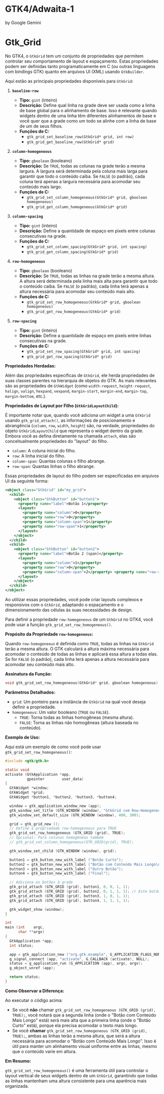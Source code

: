 # GTK4/Adwaita-1
by Google Gemini

# Gtk_Grid

No GTK4, o `GtkGrid` tem um conjunto de propriedades que permitem controlar seu comportamento de layout e espaçamento. Estas propriedades podem ser definidas tanto programaticamente em C (ou outras linguagens com bindings GTK) quanto em arquivos UI (XML) usando `GtkBuilder`.

Aqui estão as principais propriedades disponíveis para `GtkGrid`:

1.  **`baseline-row`**
    * **Tipo:** `gint` (inteiro)
    * **Descrição:** Define qual linha na grade deve ser usada como a linha de base global para o alinhamento de base. Isso é relevante quando widgets dentro de uma linha têm diferentes alinhamentos de base e você quer que a grade como um todo se alinhe com a linha de base de um de seus filhos.
    * **Funções de C:**
        * `gtk_grid_set_baseline_row(GtkGrid* grid, int row)`
        * `gtk_grid_get_baseline_row(GtkGrid* grid)`

2.  **`column-homogeneous`**
    * **Tipo:** `gboolean` (booleano)
    * **Descrição:** Se `TRUE`, todas as colunas na grade terão a mesma largura. A largura será determinada pela coluna mais larga para garantir que todo o conteúdo caiba. Se `FALSE` (o padrão), cada coluna terá apenas a largura necessária para acomodar seu conteúdo mais largo.
    * **Funções de C:**
        * `gtk_grid_set_column_homogeneous(GtkGrid* grid, gboolean homogeneous)`
        * `gtk_grid_get_column_homogeneous(GtkGrid* grid)`

3.  **`column-spacing`**
    * **Tipo:** `gint` (inteiro)
    * **Descrição:** Define a quantidade de espaço em pixels entre colunas consecutivas na grade.
    * **Funções de C:**
        * `gtk_grid_set_column_spacing(GtkGrid* grid, int spacing)`
        * `gtk_grid_get_column_spacing(GtkGrid* grid)`

4.  **`row-homogeneous`**
    * **Tipo:** `gboolean` (booleano)
    * **Descrição:** Se `TRUE`, todas as linhas na grade terão a mesma altura. A altura será determinada pela linha mais alta para garantir que todo o conteúdo caiba. Se `FALSE` (o padrão), cada linha terá apenas a altura necessária para acomodar seu conteúdo mais alto.
    * **Funções de C:**
        * `gtk_grid_set_row_homogeneous(GtkGrid* grid, gboolean homogeneous)`
        * `gtk_grid_get_row_homogeneous(GtkGrid* grid)`

5.  **`row-spacing`**
    * **Tipo:** `gint` (inteiro)
    * **Descrição:** Define a quantidade de espaço em pixels entre linhas consecutivas na grade.
    * **Funções de C:**
        * `gtk_grid_set_row_spacing(GtkGrid* grid, int spacing)`
        * `gtk_grid_get_row_spacing(GtkGrid* grid)`

**Propriedades Herdadas:**

Além das propriedades específicas de `GtkGrid`, ele herda propriedades de suas classes parentes na hierarquia de objetos do GTK. As mais relevantes são as propriedades de `GtkWidget` (como `width-request`, `height-request`, `halign`, `valign`, `hexpand`, `vexpand`, `margin-start`, `margin-end`, `margin-top`, `margin-bottom`, etc.).

**Propriedades de Layout por Filho (`GtkGridLayoutChild`):**

É importante notar que, quando você adiciona um widget a uma `GtkGrid` usando `gtk_grid_attach()`, as informações de posicionamento e abrangência (`column`, `row`, `width`, `height`) são, na verdade, propriedades do objeto `GtkGridLayoutChild` que representa o widget dentro da grade. Embora você as defina diretamente na chamada `attach`, elas são conceitualmente propriedades do "layout" do filho.

* `column`: A coluna inicial do filho.
* `row`: A linha inicial do filho.
* `column-span`: Quantas colunas o filho abrange.
* `row-span`: Quantas linhas o filho abrange.

Essas propriedades de layout do filho podem ser especificadas em arquivos UI da seguinte forma:

```xml
<object class="GtkGrid" id="my_grid">
  <child>
    <object class="GtkButton" id="button1">
      <property name="label">Botão 1</property>
      <layout>
        <property name="column">0</property>
        <property name="row">0</property>
        <property name="column-span">1</property>
        <property name="row-span">1</property>
      </layout>
    </object>
  </child>
  <child>
    <object class="GtkButton" id="button2">
      <property name="label">Botão 2 (span)</property>
      <layout>
        <property name="column">1</property>
        <property name="row">0</property>
        <property name="column-span">2</property> <property name="row-span">1</property>
      </layout>
    </object>
  </child>
</object>
```

Ao utilizar essas propriedades, você pode criar layouts complexos e responsivos com o `GtkGrid`, adaptando o espaçamento e o dimensionamento das células às suas necessidades de design.

Para definir a propriedade `row-homogeneous` de um `GtkGrid` no GTK4, você pode usar a função `gtk_grid_set_row_homogeneous()`.

**Propósito da Propriedade `row-homogeneous`:**

Quando `row-homogeneous` é definida como `TRUE`, todas as linhas na `GtkGrid` terão a mesma altura. O GTK calculará a altura máxima necessária para acomodar o conteúdo de todas as linhas e aplicará essa altura a todas elas. Se for `FALSE` (o padrão), cada linha terá apenas a altura necessária para acomodar seu conteúdo mais alto.

**Assinatura da Função:**

```c
void gtk_grid_set_row_homogeneous(GtkGrid* grid, gboolean homogeneous);
```

**Parâmetros Detalhados:**

* `grid`: Um ponteiro para a instância de `GtkGrid` na qual você deseja definir a propriedade.
* `homogeneous`: Um valor booleano (`TRUE` ou `FALSE`).
    * `TRUE`: Torna todas as linhas homogêneas (mesma altura).
    * `FALSE`: Torna as linhas não homogêneas (altura baseada no conteúdo).

**Exemplo de Uso:**

Aqui está um exemplo de como você pode usar `gtk_grid_set_row_homogeneous()`:

```c
#include <gtk/gtk.h>

static void
activate (GtkApplication *app,
          gpointer        user_data)
{
  GtkWidget *window;
  GtkWidget *grid;
  GtkWidget *button1, *button2, *button3, *button4;

  window = gtk_application_window_new (app);
  gtk_window_set_title (GTK_WINDOW (window), "GtkGrid com Row-Homogeneous");
  gtk_window_set_default_size (GTK_WINDOW (window), 400, 300);

  grid = gtk_grid_new ();
  // Define a propriedade row-homogeneous para TRUE
  gtk_grid_set_row_homogeneous (GTK_GRID (grid), TRUE);
  // Opcional: Para colunas homogêneas também
  // gtk_grid_set_column_homogeneous(GTK_GRID(grid), TRUE);

  gtk_window_set_child (GTK_WINDOW (window), grid);

  button1 = gtk_button_new_with_label ("Botão Curto");
  button2 = gtk_button_new_with_label ("Botão com Conteúdo Mais Longo\npara Testar Altura");
  button3 = gtk_button_new_with_label ("Outro Botão");
  button4 = gtk_button_new_with_label ("Final");

  // Adiciona os botões à grade
  gtk_grid_attach (GTK_GRID (grid), button1, 0, 0, 1, 1);
  gtk_grid_attach (GTK_GRID (grid), button2, 0, 1, 1, 1); // Este botão terá mais texto, testando a altura da linha
  gtk_grid_attach (GTK_GRID (grid), button3, 1, 0, 1, 1);
  gtk_grid_attach (GTK_GRID (grid), button4, 1, 1, 1, 1);

  gtk_widget_show (window);
}

int
main (int    argc,
      char **argv)
{
  GtkApplication *app;
  int status;

  app = gtk_application_new ("org.gtk.example", G_APPLICATION_FLAGS_NONE);
  g_signal_connect (app, "activate", G_CALLBACK (activate), NULL);
  status = g_application_run (G_APPLICATION (app), argc, argv);
  g_object_unref (app);

  return status;
}
```

**Como Observar a Diferença:**

Ao executar o código acima:

* Se você **não** chamar `gtk_grid_set_row_homogeneous (GTK_GRID (grid), TRUE);`, você notará que a segunda linha (onde o "Botão com Conteúdo Mais Longo" está) será mais alta que a primeira linha (onde o "Botão Curto" está), porque ela precisa acomodar o texto mais longo.
* Se você **chamar** `gtk_grid_set_row_homogeneous (GTK_GRID (grid), TRUE);`, ambas as linhas terão a mesma altura, que será a altura necessária para acomodar o "Botão com Conteúdo Mais Longo". Isso é útil para manter um alinhamento visual uniforme entre as linhas, mesmo que o conteúdo varie em altura.

**Em Resumo:**

`gtk_grid_set_row_homogeneous()` é uma ferramenta útil para controlar o layout vertical de seus widgets dentro de um `GtkGrid`, garantindo que todas as linhas mantenham uma altura consistente para uma aparência mais organizada.

